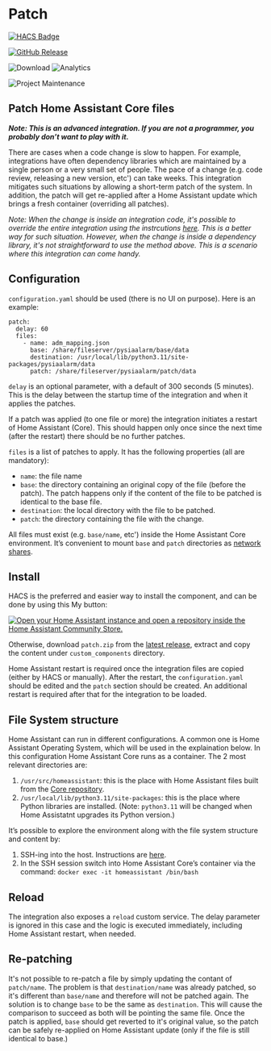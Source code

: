 # Patch

[![HACS Badge](https://img.shields.io/badge/HACS-Default-31A9F4.svg?style=for-the-badge)](https://github.com/hacs/integration)

[![GitHub Release](https://img.shields.io/github/release/amitfin/patch.svg?style=for-the-badge&color=blue)](https://github.com/amitfin/patch/releases)

![Download](https://img.shields.io/github/downloads/amitfin/patch/total.svg?style=for-the-badge&color=blue) ![Analytics](https://img.shields.io/badge/dynamic/json?style=for-the-badge&color=blue&label=Analytics&suffix=%20Installs&cacheSeconds=15600&url=https://analytics.home-assistant.io/custom_integrations.json&query=$.patch.total)

![Project Maintenance](https://img.shields.io/badge/maintainer-Amit%20Finkelstein-blue.svg?style=for-the-badge)

## Patch Home Assistant Core files
***Note: This is an advanced integration. If you are not a programmer, you probably don’t want to play with it.***

There are cases when a code change is slow to happen. For example, integrations have often dependency libraries which are maintained by a single person or a very small set of people. The pace of a change (e.g. code review, releasing a new version, etc') can take weeks. This integration mitigates such situations by allowing a short-term patch of the system. In addition, the patch will get re-applied after a Home Assistant update which brings a fresh container (overriding all patches).

_Note: When the change is inside an integration code, it's possible to override the entire integration using the instrcutions [here](https://developers.home-assistant.io/docs/development_tips/#test-core-integration-changes-in-your-production-home-assistant-environment). This is a better way for such situation. However, when the change is inside a dependency library, it's not straightforward to use the method above. This is a scenario where this integration can come handy._

## Configuration
`configuration.yaml` should be used (there is no UI on purpose). Here is an example:
```
patch:
  delay: 60
  files:
    - name: adm_mapping.json
      base: /share/fileserver/pysiaalarm/base/data
      destination: /usr/local/lib/python3.11/site-packages/pysiaalarm/data
      patch: /share/fileserver/pysiaalarm/patch/data
```

`delay` is an optional parameter, with a default of 300 seconds (5 minutes). This is the delay between the startup time of the integration and when it applies the patches.

If a patch was applied (to one file or more) the integration initiates a restart of Home Assistant (Core). This should happen only once since the next time (after the restart) there should be no further patches.

`files` is a list of patches to apply. It has the following properties (all are mandatory):
- `name`: the file name
- `base`: the directory containing an original copy of the file (before the patch). The patch happens only if the content of the file to be patched is identical to the base file.
- `destination`: the local directory with the file to be patched.
- `patch`: the directory containing the file with the change.

All files must exist (e.g. `base/name`, etc') inside the Home Assistant Core environment. It’s convenient to mount `base` and `patch` directories as [network shares](https://www.home-assistant.io/common-tasks/os#network-storage).

## Install
HACS is the preferred and easier way to install the component, and can be done by using this My button:

[![Open your Home Assistant instance and open a repository inside the Home Assistant Community Store.](https://my.home-assistant.io/badges/hacs_repository.svg)](https://my.home-assistant.io/redirect/hacs_repository/?owner=amitfin&repository=patch&category=integration)

Otherwise, download `patch.zip` from the [latest release](https://github.com/amitfin/patch/releases), extract and copy the content under `custom_components` directory.

Home Assistant restart is required once the integration files are copied (either by HACS or manually). After the restart, the `configuration.yaml` should be edited and the `patch` section should be created. An additional restart is required after that for the integration to be loaded.

## File System structure
Home Assistant can run in different configurations. A common one is Home Assistant Operating System, which will be used in the explaination below. In this configuration Home Assistant Core runs as a container. The 2 most relevant directories are:
1)	`/usr/src/homeassistant`: this is the place with Home Assistant files built from the [Core repository]( https://github.com/home-assistant/core).
2)	`/usr/local/lib/python3.11/site-packages`: this is the place where Python libraries are installed. (Note: `python3.11` will be changed when Home Assistatnt upgrades its Python version.)

It’s possible to explore the environment along with the file system structure and content by:
1)	SSH-ing into the host. Instructions are [here](https://developers.home-assistant.io/docs/operating-system/debugging/).
2)	In the SSH session switch into Home Assistant Core’s container via the command: `docker exec -it homeassistant /bin/bash`

## Reload
The integration also exposes a `reload` custom service. The delay parameter is ignored in this case and the logic is executed immediately, including Home Assistant restart, when needed.

## Re-patching
It's not possible to re-patch a file by simply updating the contant of `patch/name`. The problem is that `destination/name` was already patched, so it's different than `base/name` and therefore will not be patched again. The solution is to change `base` to be the same as `destination`. This will cause the comparison to succeed as both will be pointing the same file. Once the patch is applied, `base` should get reverted to it's original value, so the patch can be safely re-applied on Home Assistant update (only if the file is still identical to base.)
